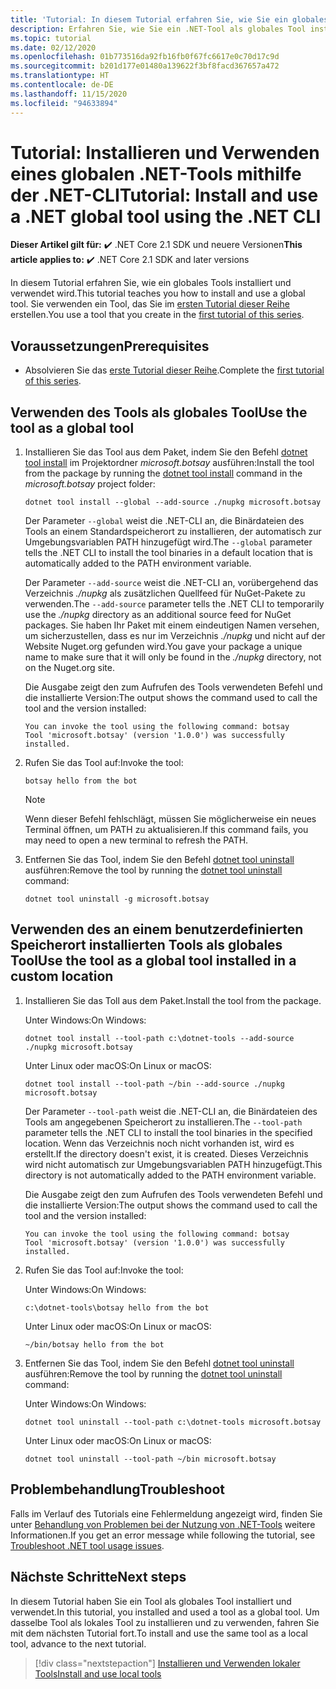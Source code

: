 ```yaml
---
title: 'Tutorial: In diesem Tutorial erfahren Sie, wie Sie ein globales .NET-Tool installieren und verwenden.'
description: Erfahren Sie, wie Sie ein .NET-Tool als globales Tool installieren und verwenden.
ms.topic: tutorial
ms.date: 02/12/2020
ms.openlocfilehash: 01b773516da92fb16fb0f67fc6617e0c70d17c9d
ms.sourcegitcommit: b201d177e01480a139622f3bf8facd367657a472
ms.translationtype: HT
ms.contentlocale: de-DE
ms.lasthandoff: 11/15/2020
ms.locfileid: "94633894"
---
```

# <a name="tutorial-install-and-use-a-net-global-tool-using-the-net-cli"></a><span data-ttu-id="35490-103">Tutorial: Installieren und Verwenden eines globalen .NET-Tools mithilfe der .NET-CLI</span><span class="sxs-lookup"><span data-stu-id="35490-103">Tutorial: Install and use a .NET global tool using the .NET CLI</span></span>

<span data-ttu-id="35490-104">**Dieser Artikel gilt für:** ✔️ .NET Core 2.1 SDK und neuere Versionen</span><span class="sxs-lookup"><span data-stu-id="35490-104">**This article applies to:** ✔️ .NET Core 2.1 SDK and later versions</span></span>

<span data-ttu-id="35490-105">In diesem Tutorial erfahren Sie, wie ein globales Tools installiert und verwendet wird.</span><span class="sxs-lookup"><span data-stu-id="35490-105">This tutorial teaches you how to install and use a global tool.</span></span> <span data-ttu-id="35490-106">Sie verwenden ein Tool, das Sie im [ersten Tutorial dieser Reihe](global-tools-how-to-create.md) erstellen.</span><span class="sxs-lookup"><span data-stu-id="35490-106">You use a tool that you create in the [first tutorial of this series](global-tools-how-to-create.md).</span></span>

## <a name="prerequisites"></a><span data-ttu-id="35490-107">Voraussetzungen</span><span class="sxs-lookup"><span data-stu-id="35490-107">Prerequisites</span></span>

* <span data-ttu-id="35490-108">Absolvieren Sie das [erste Tutorial dieser Reihe](global-tools-how-to-create.md).</span><span class="sxs-lookup"><span data-stu-id="35490-108">Complete the [first tutorial of this series](global-tools-how-to-create.md).</span></span>

## <a name="use-the-tool-as-a-global-tool"></a><span data-ttu-id="35490-109">Verwenden des Tools als globales Tool</span><span class="sxs-lookup"><span data-stu-id="35490-109">Use the tool as a global tool</span></span>

1. <span data-ttu-id="35490-110">Installieren Sie das Tool aus dem Paket, indem Sie den Befehl [dotnet tool install](dotnet-tool-install.md) im Projektordner *microsoft.botsay* ausführen:</span><span class="sxs-lookup"><span data-stu-id="35490-110">Install the tool from the package by running the [dotnet tool install](dotnet-tool-install.md) command in the *microsoft.botsay* project folder:</span></span>

   ```dotnetcli
   dotnet tool install --global --add-source ./nupkg microsoft.botsay
   ```

   <span data-ttu-id="35490-111">Der Parameter `--global` weist die .NET-CLI an, die Binärdateien des Tools an einem Standardspeicherort zu installieren, der automatisch zur Umgebungsvariablen PATH hinzugefügt wird.</span><span class="sxs-lookup"><span data-stu-id="35490-111">The `--global` parameter tells the .NET CLI to install the tool binaries in a default location that is automatically added to the PATH environment variable.</span></span>

   <span data-ttu-id="35490-112">Der Parameter `--add-source` weist die .NET-CLI an, vorübergehend das Verzeichnis *./nupkg* als zusätzlichen Quellfeed für NuGet-Pakete zu verwenden.</span><span class="sxs-lookup"><span data-stu-id="35490-112">The `--add-source` parameter tells the .NET CLI to temporarily use the *./nupkg* directory as an additional source feed for NuGet packages.</span></span> <span data-ttu-id="35490-113">Sie haben Ihr Paket mit einem eindeutigen Namen versehen, um sicherzustellen, dass es nur im Verzeichnis *./nupkg* und nicht auf der Website Nuget.org gefunden wird.</span><span class="sxs-lookup"><span data-stu-id="35490-113">You gave your package a unique name to make sure that it will only be found in the *./nupkg* directory, not on the Nuget.org site.</span></span>

   <span data-ttu-id="35490-114">Die Ausgabe zeigt den zum Aufrufen des Tools verwendeten Befehl und die installierte Version:</span><span class="sxs-lookup"><span data-stu-id="35490-114">The output shows the command used to call the tool and the version installed:</span></span>

   ```console
   You can invoke the tool using the following command: botsay
   Tool 'microsoft.botsay' (version '1.0.0') was successfully installed.
   ```

1. <span data-ttu-id="35490-115">Rufen Sie das Tool auf:</span><span class="sxs-lookup"><span data-stu-id="35490-115">Invoke the tool:</span></span>

   ```console
   botsay hello from the bot
   ```

   > [!NOTE]
   > <span data-ttu-id="35490-116">Wenn dieser Befehl fehlschlägt, müssen Sie möglicherweise ein neues Terminal öffnen, um PATH zu aktualisieren.</span><span class="sxs-lookup"><span data-stu-id="35490-116">If this command fails, you may need to open a new terminal to refresh the PATH.</span></span>

1. <span data-ttu-id="35490-117">Entfernen Sie das Tool, indem Sie den Befehl [dotnet tool uninstall](dotnet-tool-uninstall.md) ausführen:</span><span class="sxs-lookup"><span data-stu-id="35490-117">Remove the tool by running the [dotnet tool uninstall](dotnet-tool-uninstall.md) command:</span></span>

   ```dotnetcli
   dotnet tool uninstall -g microsoft.botsay
   ```

## <a name="use-the-tool-as-a-global-tool-installed-in-a-custom-location"></a><span data-ttu-id="35490-118">Verwenden des an einem benutzerdefinierten Speicherort installierten Tools als globales Tool</span><span class="sxs-lookup"><span data-stu-id="35490-118">Use the tool as a global tool installed in a custom location</span></span>

1. <span data-ttu-id="35490-119">Installieren Sie das Toll aus dem Paket.</span><span class="sxs-lookup"><span data-stu-id="35490-119">Install the tool from the package.</span></span>

   <span data-ttu-id="35490-120">Unter Windows:</span><span class="sxs-lookup"><span data-stu-id="35490-120">On Windows:</span></span>

   ```dotnetcli
   dotnet tool install --tool-path c:\dotnet-tools --add-source ./nupkg microsoft.botsay
   ```

   <span data-ttu-id="35490-121">Unter Linux oder macOS:</span><span class="sxs-lookup"><span data-stu-id="35490-121">On Linux or macOS:</span></span>

   ```dotnetcli
   dotnet tool install --tool-path ~/bin --add-source ./nupkg microsoft.botsay
   ```

   <span data-ttu-id="35490-122">Der Parameter `--tool-path` weist die .NET-CLI an, die Binärdateien des Tools am angegebenen Speicherort zu installieren.</span><span class="sxs-lookup"><span data-stu-id="35490-122">The `--tool-path` parameter tells the .NET CLI to install the tool binaries in the specified location.</span></span> <span data-ttu-id="35490-123">Wenn das Verzeichnis noch nicht vorhanden ist, wird es erstellt.</span><span class="sxs-lookup"><span data-stu-id="35490-123">If the directory doesn't exist, it is created.</span></span> <span data-ttu-id="35490-124">Dieses Verzeichnis wird nicht automatisch zur Umgebungsvariablen PATH hinzugefügt.</span><span class="sxs-lookup"><span data-stu-id="35490-124">This directory is not automatically added to the PATH environment variable.</span></span>

   <span data-ttu-id="35490-125">Die Ausgabe zeigt den zum Aufrufen des Tools verwendeten Befehl und die installierte Version:</span><span class="sxs-lookup"><span data-stu-id="35490-125">The output shows the command used to call the tool and the version installed:</span></span>

   ```console
   You can invoke the tool using the following command: botsay
   Tool 'microsoft.botsay' (version '1.0.0') was successfully installed.
   ```

1. <span data-ttu-id="35490-126">Rufen Sie das Tool auf:</span><span class="sxs-lookup"><span data-stu-id="35490-126">Invoke the tool:</span></span>

   <span data-ttu-id="35490-127">Unter Windows:</span><span class="sxs-lookup"><span data-stu-id="35490-127">On Windows:</span></span>

   ```console
   c:\dotnet-tools\botsay hello from the bot
   ```

   <span data-ttu-id="35490-128">Unter Linux oder macOS:</span><span class="sxs-lookup"><span data-stu-id="35490-128">On Linux or macOS:</span></span>

   ```console
   ~/bin/botsay hello from the bot
   ```

1. <span data-ttu-id="35490-129">Entfernen Sie das Tool, indem Sie den Befehl [dotnet tool uninstall](dotnet-tool-uninstall.md) ausführen:</span><span class="sxs-lookup"><span data-stu-id="35490-129">Remove the tool by running the [dotnet tool uninstall](dotnet-tool-uninstall.md) command:</span></span>

   <span data-ttu-id="35490-130">Unter Windows:</span><span class="sxs-lookup"><span data-stu-id="35490-130">On Windows:</span></span>

   ```dotnetcli
   dotnet tool uninstall --tool-path c:\dotnet-tools microsoft.botsay
   ```

   <span data-ttu-id="35490-131">Unter Linux oder macOS:</span><span class="sxs-lookup"><span data-stu-id="35490-131">On Linux or macOS:</span></span>

   ```dotnetcli
   dotnet tool uninstall --tool-path ~/bin microsoft.botsay
   ```

## <a name="troubleshoot"></a><span data-ttu-id="35490-132">Problembehandlung</span><span class="sxs-lookup"><span data-stu-id="35490-132">Troubleshoot</span></span>

<span data-ttu-id="35490-133">Falls im Verlauf des Tutorials eine Fehlermeldung angezeigt wird, finden Sie unter [Behandlung von Problemen bei der Nutzung von .NET-Tools](troubleshoot-usage-issues.md) weitere Informationen.</span><span class="sxs-lookup"><span data-stu-id="35490-133">If you get an error message while following the tutorial, see [Troubleshoot .NET tool usage issues](troubleshoot-usage-issues.md).</span></span>

## <a name="next-steps"></a><span data-ttu-id="35490-134">Nächste Schritte</span><span class="sxs-lookup"><span data-stu-id="35490-134">Next steps</span></span>

<span data-ttu-id="35490-135">In diesem Tutorial haben Sie ein Tool als globales Tool installiert und verwendet.</span><span class="sxs-lookup"><span data-stu-id="35490-135">In this tutorial, you installed and used a tool as a global tool.</span></span> <span data-ttu-id="35490-136">Um dasselbe Tool als lokales Tool zu installieren und zu verwenden, fahren Sie mit dem nächsten Tutorial fort.</span><span class="sxs-lookup"><span data-stu-id="35490-136">To install and use the same tool as a local tool, advance to the next tutorial.</span></span>

> [!div class="nextstepaction"]
> [<span data-ttu-id="35490-137">Installieren und Verwenden lokaler Tools</span><span class="sxs-lookup"><span data-stu-id="35490-137">Install and use local tools</span></span>](local-tools-how-to-use.md)
